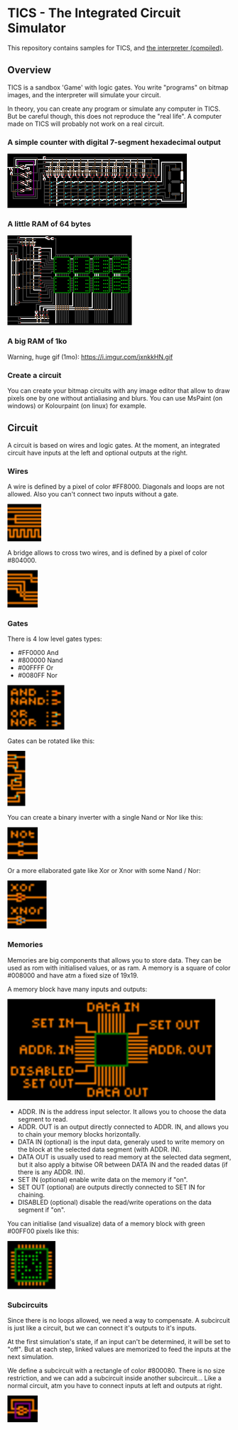 # TICS - The Integrated Circuit Simulator

This repository contains samples for TICS, and [the interpreter (compiled)](https://github.com/onidev/TICS/releases). 

## Overview

TICS is a sandbox 'Game' with logic gates. You write "programs" on bitmap images, and the interpreter will simulate your circuit.

In theory, you can create any program or simulate any computer in TICS.
But be careful though, this does not reproduce the "real life". A computer made on TICS will probably not work on a real circuit.

### A simple counter with digital 7-segment hexadecimal output
![alt tag](circuits/misc/counter.gif)

### A little RAM of 64 bytes
![alt tag](circuits/memories/ram_64_bytes.gif)

### A big RAM of 1ko
Warning, huge gif (1mo): https://i.imgur.com/jxnkkHN.gif

### Create a circuit

You can create your bitmap circuits with any image editor that allow to draw pixels one by one without antialiasing and blurs.
You can use MsPaint (on windows) or Kolourpaint (on linux) for example.

## Circuit

A circuit is based on wires and logic gates.
At the moment, an integrated circuit have inputs at the left and optional outputs at the right.

### Wires

A wire is defined by a pixel of color #FF8000. Diagonals and loops are not allowed.
Also you can't connect two inputs without a gate.

<img src="docu/wires.png" width="76" height="84" />

A bridge allows to cross two wires, and is defined by a pixel of color #804000.

<img src="docu/bridges.png" width="68" height="84" />

### Gates

There is 4 low level gates types:
- #FF0000 And
- #800000 Nand
- #00FFFF Or
- #0080FF Nor

<img src="docu/gates.png" width="128" height="100" />

Gates can be rotated like this:

<img src="docu/rotated_gates.png" width="40" height="124" />

You can create a binary inverter with a single Nand or Nor like this:

<img src="docu/not.png" width="68" height="72" />

Or a more ellaborated gate like Xor or Xnor with some Nand / Nor:

<img src="docu/xor_xnor.png" width="88" height="108" />

### Memories

Memories are big components that allows you to store data. They can be used as rom with initialised values, or as ram.
A memory is a square of color #008000 and have atm a fixed size of 19x19.

A memory block have many inputs and outputs:

<img src="docu/mem.png" width="468" height="228" />

- ADDR. IN is the address input selector. It allows you to choose the data segment to read.
- ADDR. OUT is an output directly connected to ADDR. IN, and allows you to chain your memory blocks horizontally.
- DATA IN (optional) is the input data, generaly used to write memory on the block at the selected data segment (with ADDR. IN).
- DATA OUT is usually used to read memory at the selected data segment, but it also apply a bitwise OR between DATA IN and the readed datas (if there is any ADDR. IN).
- SET IN (optional) enable write data on the memory if "on".
- SET OUT (optional) are outputs directly connected to SET IN for chaining.
- DISABLED (optional) disable the read/write operations on the data segment if "on".

You can initialise (and visualize) data of a memory block with green #00FF00 pixels like this:

<img src="docu/mem2.png" width="108" height="108" />


### Subcircuits

Since there is no loops allowed, we need a way to compensate.
A subcircuit is just like a circuit, but we can connect it's outputs to it's inputs.

At the first simulation's state, if an input can't be determined, it will be set to "off".
But at each step, linked values are memorized to feed the inputs at the next simulation.

We define a subcircuit with a rectangle of color #800080.
There is no size restriction, and we can add a subcircuit inside another subcircuit...
Like a normal circuit, atm you have to connect inputs at left and outputs at right.

<img src="docu/subcircuit.png" width="68" height="60" />
